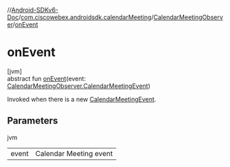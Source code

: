 //[Android-SDKv6-Doc](../../../index.md)/[com.ciscowebex.androidsdk.calendarMeeting](../index.md)/[CalendarMeetingObserver](index.md)/[onEvent](on-event.md)

# onEvent

[jvm]\
abstract fun [onEvent](on-event.md)(event: [CalendarMeetingObserver.CalendarMeetingEvent](-calendar-meeting-event/index.md))

Invoked when there is a new [CalendarMeetingEvent](-calendar-meeting-event/index.md).

## Parameters

jvm

| | |
|---|---|
| event | Calendar Meeting event |
